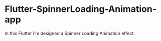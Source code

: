 # Flutter-SpinnerLoading-Animation-app
In this Flutter i'm designed a Spinner Loading Animation effect.
